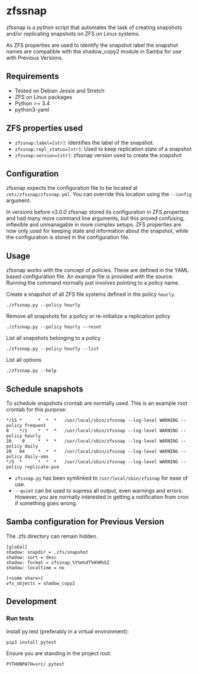 # zfssnap
zfssnap is a python script that automates the task of creating snapshots and/or
replicating snapshots on ZFS on Linux systems.

As ZFS properties are used to identify the snapshot label the snapshot names
are compatible with the shadow_copy2 module in Samba for use with
Previous Versions.

## Requirements
* Tested on Debian Jessie and Stretch
* ZFS on Linux packages
* Python >= 3.4
* python3-yaml

## ZFS properties used
* `zfssnap:label=[str]`: Identifies the label of the snapshot.
* `zfssnap:repl_status=[str]`: Used to keep replication state of a snapshot
* `zfssnap:version=[str]`: zfssnap version used to create the snapshot

## Configuration
zfssnap expects the configuration file to be located at
`/etc/zfssnap/zfssnap.yml`.
You can override this location using the `--config` argument.

In versions before v3.0.0 zfssnap stored its configuration in ZFS properties and
had many more command line arguments, but this proved confusing, inflexible and
unmanagable in more complex setups. ZFS properties are now only used for keeping
state and information about the snapshot, while the configuration is stored in
the configuration file.

## Usage
zfssnap works with the concept of policies. These are defined in the YAML based
configuration file. An example file is provided with the source.
Running the command normally just involves pointing to a policy name.

Create a snapshot of all ZFS file systems defined in the policy `hourly`.

    ./zfssnap.py --policy hourly
Remove all snapshots for a policy or re-initialize a replication policy

    ./zfssnap.py --policy hourly --reset

List all snapshots belonging to a policy

    ./zfssnap.py --policy hourly --list
List all options

    ./zfssnap.py --help

## Schedule snapshots
To schedule snapshots crontab are normally used. This is an example root
crontab for this purpose:

    */15 *      *  *  *   /usr/local/sbin/zfssnap --log-level WARNING --policy frequent
    8    */1    *  *  *   /usr/local/sbin/zfssnap --log-level WARNING --policy hourly
    16    0     *  *  *   /usr/local/sbin/zfssnap --log-level WARNING --policy daily
    20   04     *  *  *   /usr/local/sbin/zfssnap --log-level WARNING --policy daily-vms
    */5  *      *  *  *   /usr/local/sbin/zfssnap --log-level WARNING --policy replicate-pve

* `zfssnap.py` has been symlinked to `/usr/local/sbin/zfssnap` for ease of use.
* `--quiet` can be used to supress all output, even warnings and errors.
  However, you are normally interested in getting a notification from cron if
  something goes wrong.

## Samba configuration for Previous Version
The .zfs directory can remain hidden.

    [global]
    shadow: snapdir = .zfs/snapshot
    shadow: sort = desc
    shadow: format = zfssnap_%Y%m%dT%H%M%SZ
    shadow: localtime = no

    [<some share>]
    vfs_objects = shadow_copy2

## Development
### Run tests
Install py.test (preferably in a virtual environment):

    pip3 install pytest
Ensure you are standing in the project root:

    PYTHONPATH=src/ pytest
